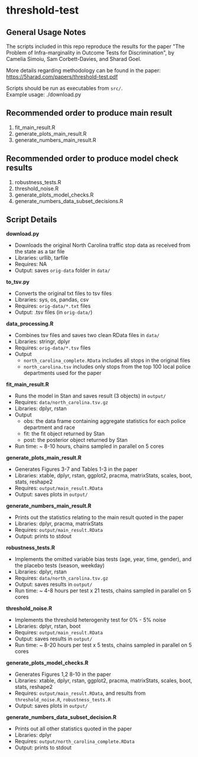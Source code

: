 # threshold-test

General Usage Notes
-------------------
The scripts included in this repo reproduce the results for the paper "The Problem of Infra-marginality
in Outcome Tests for Discrimination", by Camelia Simoiu, Sam Corbett-Davies, and Sharad Goel.
 
More details regarding methodology can be found in the paper: https://5harad.com/papers/threshold-test.pdf

Scripts should be run as executables from `src/`.  
Example usage: ./download.py


Recommended order to produce main result
-----------------------------------------
1. fit_main_result.R
2. generate_plots_main_result.R
3. generate_numbers_main_result.R


Recommended order to produce model check results
-------------------------------------------------
1. robustness_tests.R
2. threshold_noise.R
3. generate_plots_model_checks.R
4. generate_numbers_data_subset_decisions.R



Script Details
--------------

**download.py**
  - Downloads the original North Carolina traffic stop data as received from the state as a tar file
  - Libraries: urllib, tarfile
  - Requires: NA
  - Output: saves `orig-data` folder in `data/`

**to_tsv.py**
  - Converts the original txt files to tsv files
  - Libraries: sys, os, pandas, csv
  - Requires: `orig-data/*.txt` files
  - Output: .tsv files (in `orig-data/`)

**data_processing.R**
  - Combines tsv files and saves two clean RData files in `data/`
  - Libraries: stringr, dplyr
  - Requires: `orig-data/*.tsv` files
  - Output 
    - `north_carolina_complete.RData` includes all stops in the original files 
    - `north_carolina.tsv` includes only stops from the top 100 local police departments used for the paper 

**fit_main_result.R**
  - Runs the model in Stan and saves result (3 objects) in `output/`
  - Requires: `data/north_carolina.tsv.gz`
  - Libraries: dplyr, rstan
  - Output
    - obs: the data frame containing aggregate statistics for each police department and race
	- fit: the fit object returned by Stan
	- post: the posterior object returned by Stan
  - Run time: ~ 8-10 hours, chains sampled in parallel on 5 cores

**generate_plots_main_result.R**
  - Generates Figures 3-7 and Tables 1-3 in the paper
  - Libraries: xtable, dplyr, rstan, ggplot2, pracma, matrixStats, scales, boot, stats, reshape2
  - Requires: `output/main_result.RData`
  - Output: saves plots in `output/`

**generate_numbers_main_result.R**
  - Prints out the statistics relating to the main result quoted in the paper
  - Libraries: dplyr, pracma, matrixStats
  - Requires: `output/main_result.RData`
  - Output: prints to stdout

**robustness_tests.R**
  - Implements the omitted variable bias tests (age, year, time, gender), and the placebo tests (season, weekday)
  - Libraries: dplyr, rstan
  - Requires: `data/north_carolina.tsv.gz`
  - Output: saves results in `output/`
  - Run time: ~ 4-8 hours per test x 21 tests, chains sampled in parallel on 5 cores

**threshold_noise.R**
  - Implements the threshold heterogenity test for 0% - 5% noise
  - Libraries: dplyr, rstan, boot
  - Requires: `output/main_result.RData`
  - Output: saves results in `output/`
  - Run time: ~ 8-20 hours per test x 5 tests, chains sampled in parallel on 5 cores

**generate_plots_model_checks.R**
  - Generates Figures 1,2 8-10 in the paper
  - Libraries: xtable, dplyr, rstan, ggplot2, pracma, matrixStats, scales, boot, stats, reshape2
  - Requires: `output/main_result.RData`, and results from `threshold_noise.R`, `robustness_tests.R`
  - Output: saves plots in `output/`

**generate_numbers_data_subset_decision.R**
  - Prints out all other statistics quoted in the paper
  - Libraries: dplyr
  - Requires: `output/north_carolina_complete.RData`
  - Output: prints to stdout

